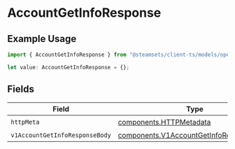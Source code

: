 # AccountGetInfoResponse

## Example Usage

```typescript
import { AccountGetInfoResponse } from "@steamsets/client-ts/models/operations";

let value: AccountGetInfoResponse = {};
```

## Fields

| Field                                                                                              | Type                                                                                               | Required                                                                                           | Description                                                                                        |
| -------------------------------------------------------------------------------------------------- | -------------------------------------------------------------------------------------------------- | -------------------------------------------------------------------------------------------------- | -------------------------------------------------------------------------------------------------- |
| `httpMeta`                                                                                         | [components.HTTPMetadata](../../models/components/httpmetadata.md)                                 | :heavy_check_mark:                                                                                 | N/A                                                                                                |
| `v1AccountGetInfoResponseBody`                                                                     | [components.V1AccountGetInfoResponseBody](../../models/components/v1accountgetinforesponsebody.md) | :heavy_minus_sign:                                                                                 | OK                                                                                                 |